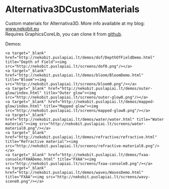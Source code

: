 Alternativa3DCustomMaterials
============================

Custom materials for Alternativa3D. More info available at my blog: www.nekobit.eu
<br />
Requires GraphicsCoreLib, you can clone it from <a href="https://github.com/graphicscore/graphicscorelib">github</a>.

Demos:

<div>
		
	<a target="_blank" href="http://nekobit.puslapiai.lt/demos/dof/DepthOfFieldDemo.html" title="Depth of Field"><img src="http://nekobit.puslapiai.lt/screens/dof0.png"/></a>
	<a target="_blank" href="http://nekobit.puslapiai.lt/demos/bloom/BloomDemo.html" title="Bloom"><img src="http://nekobit.puslapiai.lt/screens/bloom0.png"/></a>
	<a target="_blank" href="http://nekobit.puslapiai.lt/demos/outer-glow/index.html" title="Outer glow"><img src="http://nekobit.puslapiai.lt/screens/outer-glow0.png"/></a>
	<a target="_blank" href="http://nekobit.puslapiai.lt/demos/mapped-glow/index.html" title="Mapped glow"><img src="http://nekobit.puslapiai.lt/screens/mapped-glow0.png"/></a>
	<a target="_blank" href="http://nekobit.puslapiai.lt/demos/water/water.html" title="Water material"><img src="http://nekobit.puslapiai.lt/screens/water-material0.png"/></a>
	<a target="_blank" href="http://nekobit.puslapiai.lt/demos/refractive/refractive.html" title="Refractive material"><img src="http://nekobit.puslapiai.lt/screens/refractive-material0.png"/></a>
	<a target="_blank" href="http://nekobit.puslapiai.lt/demos/fxaa-console/FXAADemo.html" title="FXAA"><img src="http://nekobit.puslapiai.lt/screens/fxaa-console0.png"/></a>
	<a target="_blank" href="http://nekobit.puslapiai.lt/demos/waves/WavesDemo.html" title="FXAA"><img src="http://nekobit.puslapiai.lt/screens/wavy-scene0.png"/></a>

</div>
